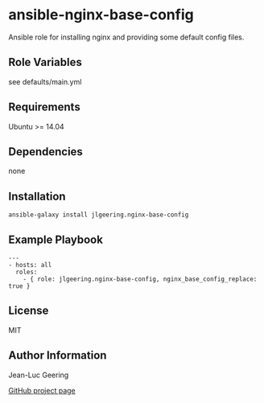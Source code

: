 ansible-nginx-base-config
=========================

Ansible role for installing nginx and providing some default config files.

Role Variables
--------------

see defaults/main.yml

Requirements
-----------

Ubuntu >= 14.04

Dependencies
-----------

none

Installation
----------

    ansible-galaxy install jlgeering.nginx-base-config

Example Playbook
----------------

    ---
    - hosts: all
      roles:
        - { role: jlgeering.nginx-base-config, nginx_base_config_replace: true }

License
------

MIT

Author Information
----------------
Jean-Luc Geering

[GitHub project page](https://github.com/ufirstgroup/ansible-nginx-base-config)
